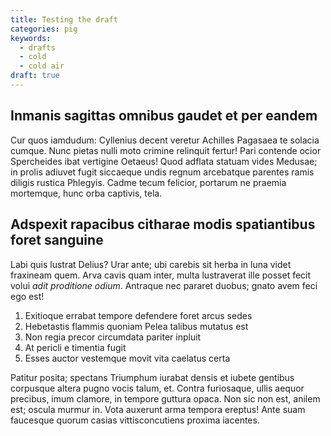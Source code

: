 ```yaml
---
title: Testing the draft
categories: pig
keywords:
  - drafts
  - cold
  - cold air
draft: true
---
```


## Inmanis sagittas omnibus gaudet et per eandem

Cur quos iamdudum: Cyllenius decent veretur Achilles Pagasaea te solacia cumque.
Nunc pietas nulli moto crimine relinquit fertur! Pari contende ocior Spercheides
ibat vertigine Oetaeus! Quod adflata statuam vides Medusae; in prolis adiuvet
fugit siccaeque undis regnum arcebatque parentes ramis diligis rustica Phlegyis.
Cadme tecum felicior, portarum ne praemia mortemque, hunc orba captivis, tela.

## Adspexit rapacibus citharae modis spatiantibus foret sanguine

Labi quis lustrat Delius? Urar ante; ubi carebis sit herba in luna videt
fraxineam quem. Arva cavis quam inter, multa lustraverat ille posset fecit volui
*adit proditione odium*. Antraque nec pararet duobus; gnato avem feci ego est!

1. Exitioque errabat tempore defendere foret arcus sedes
2. Hebetastis flammis quoniam Pelea talibus mutatus est
3. Non regia precor circumdata pariter inpluit
4. At pericli e timentia fugit
5. Esses auctor vestemque movit vita caelatus certa

Patitur posita; spectans Triumphum iurabat densis et iubete gentibus corpusque
altera pugno vocis talum, et. Contra furiosaque, ullis aequor precibus, imum
clamore, in tempore guttura opaca. Non sic non est, anilem est; oscula murmur
in. Vota auxerunt arma tempora ereptus! Ante suam faucesque quorum casias
vittisconcutiens proxima iacentes.